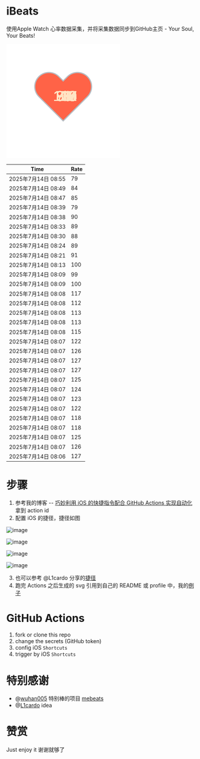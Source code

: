 # iBeats
使用Apple Watch 心率数据采集，并将采集数据同步到GitHub主页 - Your Soul, Your Beats!

![](./files/heart.svg)

<!--START_SECTION:my_heart_rate-->
| Time | Rate | 
 | ---- | ---- | 
| 2025年7月14日 08:55 | 79 |
| 2025年7月14日 08:49 | 84 |
| 2025年7月14日 08:47 | 85 |
| 2025年7月14日 08:39 | 79 |
| 2025年7月14日 08:38 | 90 |
| 2025年7月14日 08:33 | 89 |
| 2025年7月14日 08:30 | 88 |
| 2025年7月14日 08:24 | 89 |
| 2025年7月14日 08:21 | 91 |
| 2025年7月14日 08:13 | 100 |
| 2025年7月14日 08:09 | 99 |
| 2025年7月14日 08:09 | 100 |
| 2025年7月14日 08:08 | 117 |
| 2025年7月14日 08:08 | 112 |
| 2025年7月14日 08:08 | 113 |
| 2025年7月14日 08:08 | 113 |
| 2025年7月14日 08:08 | 115 |
| 2025年7月14日 08:07 | 122 |
| 2025年7月14日 08:07 | 126 |
| 2025年7月14日 08:07 | 127 |
| 2025年7月14日 08:07 | 127 |
| 2025年7月14日 08:07 | 125 |
| 2025年7月14日 08:07 | 124 |
| 2025年7月14日 08:07 | 123 |
| 2025年7月14日 08:07 | 122 |
| 2025年7月14日 08:07 | 118 |
| 2025年7月14日 08:07 | 118 |
| 2025年7月14日 08:07 | 125 |
| 2025年7月14日 08:07 | 126 |
| 2025年7月14日 08:06 | 127 |

<!--END_SECTION:my_heart_rate-->

# 步骤
1. 参考我的博客 -- [巧妙利用 iOS 的快捷指令配合 GitHub Actions 实现自动化](https://github.com/yihong0618/gitblog/issues/198) 拿到 action id
2. 配置 iOS 的捷径，捷径如图

![image](https://user-images.githubusercontent.com/15976103/122154218-0db0b480-ce97-11eb-93bb-5aec07c558dc.png)

![image](https://user-images.githubusercontent.com/15976103/122154236-186b4980-ce97-11eb-8e4b-70551a0391ae.png)

![image](https://user-images.githubusercontent.com/15976103/122154268-2d47dd00-ce97-11eb-902e-3acf292265a9.png)

![image](https://user-images.githubusercontent.com/15976103/122174055-fa144680-ceb4-11eb-9be2-3eb83cd516f7.png)

3. 也可以参考 @L1cardo 分享的[捷径](https://www.icloud.com/shortcuts/6ab6047b459c41ad822ad6b94b1c03d4)
4. 跑完 Actions 之后生成的 svg 引用到自己的 README 或 profile 中，我的[例子](https://github.com/yihong0618) 

# GitHub Actions

1. fork or clone this repo
2. change the secrets (GitHub token)
3. config iOS `Shortcuts` 
4. trigger by iOS `Shortcuts`

# 特别感谢
- @[wuhan005](https://github.com/wuhan005) 特别棒的项目 [mebeats](https://github.com/wuhan005/mebeats)
- @[L1cardo](https://github.com/L1cardo) idea

# 赞赏
Just enjoy it
谢谢就够了
